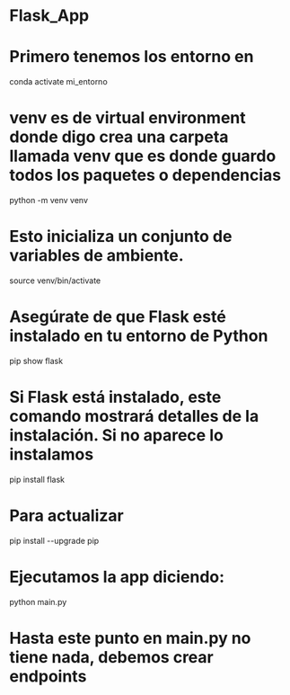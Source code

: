# Flask_App

# Primero tenemos los entorno en 
  conda activate mi_entorno

# venv es de virtual environment donde digo crea una carpeta llamada venv que es donde guardo todos los paquetes o dependencias
  python -m venv venv

# Esto inicializa un conjunto de variables de ambiente.
  source venv/bin/activate

# Asegúrate de que Flask esté instalado en tu entorno de Python
  pip show flask

# Si Flask está instalado, este comando mostrará detalles de la instalación. Si no aparece lo instalamos
  pip install flask

# Para actualizar
  pip install --upgrade pip

# Ejecutamos la app diciendo:
 python main.py

# Hasta este punto en main.py no tiene nada, debemos crear endpoints